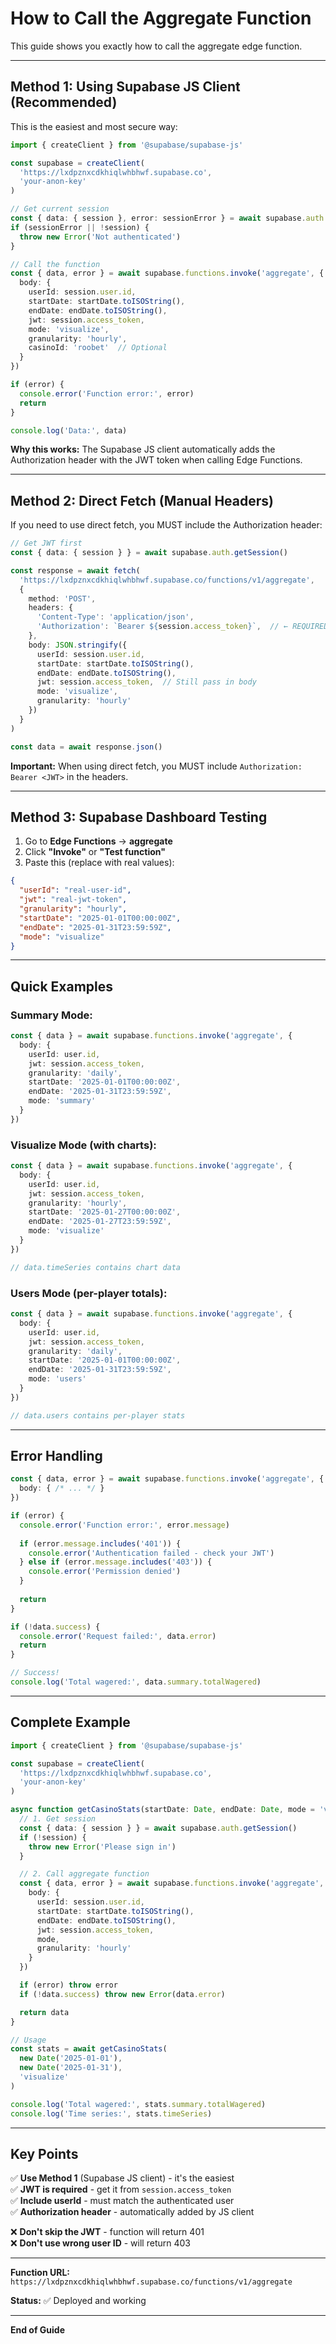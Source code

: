 # How to Call the Aggregate Function

This guide shows you exactly how to call the aggregate edge function.

---

## Method 1: Using Supabase JS Client (Recommended)

This is the easiest and most secure way:

```typescript
import { createClient } from '@supabase/supabase-js'

const supabase = createClient(
  'https://lxdpznxcdkhiqlwhbhwf.supabase.co',
  'your-anon-key'
)

// Get current session
const { data: { session }, error: sessionError } = await supabase.auth.getSession()
if (sessionError || !session) {
  throw new Error('Not authenticated')
}

// Call the function
const { data, error } = await supabase.functions.invoke('aggregate', {
  body: {
    userId: session.user.id,
    startDate: startDate.toISOString(),
    endDate: endDate.toISOString(),
    jwt: session.access_token,
    mode: 'visualize',
    granularity: 'hourly',
    casinoId: 'roobet'  // Optional
  }
})

if (error) {
  console.error('Function error:', error)
  return
}

console.log('Data:', data)
```

**Why this works:** The Supabase JS client automatically adds the Authorization header with the JWT token when calling Edge Functions.

---

## Method 2: Direct Fetch (Manual Headers)

If you need to use direct fetch, you MUST include the Authorization header:

```typescript
// Get JWT first
const { data: { session } } = await supabase.auth.getSession()

const response = await fetch(
  'https://lxdpznxcdkhiqlwhbhwf.supabase.co/functions/v1/aggregate',
  {
    method: 'POST',
    headers: {
      'Content-Type': 'application/json',
      'Authorization': `Bearer ${session.access_token}`,  // ← REQUIRED!
    },
    body: JSON.stringify({
      userId: session.user.id,
      startDate: startDate.toISOString(),
      endDate: endDate.toISOString(),
      jwt: session.access_token,  // Still pass in body
      mode: 'visualize',
      granularity: 'hourly'
    })
  }
)

const data = await response.json()
```

**Important:** When using direct fetch, you MUST include `Authorization: Bearer <JWT>` in the headers.

---

## Method 3: Supabase Dashboard Testing

1. Go to **Edge Functions** → **aggregate**
2. Click **"Invoke"** or **"Test function"**
3. Paste this (replace with real values):

```json
{
  "userId": "real-user-id",
  "jwt": "real-jwt-token",
  "granularity": "hourly",
  "startDate": "2025-01-01T00:00:00Z",
  "endDate": "2025-01-31T23:59:59Z",
  "mode": "visualize"
}
```

---

## Quick Examples

### Summary Mode:
```typescript
const { data } = await supabase.functions.invoke('aggregate', {
  body: {
    userId: user.id,
    jwt: session.access_token,
    granularity: 'daily',
    startDate: '2025-01-01T00:00:00Z',
    endDate: '2025-01-31T23:59:59Z',
    mode: 'summary'
  }
})
```

### Visualize Mode (with charts):
```typescript
const { data } = await supabase.functions.invoke('aggregate', {
  body: {
    userId: user.id,
    jwt: session.access_token,
    granularity: 'hourly',
    startDate: '2025-01-27T00:00:00Z',
    endDate: '2025-01-27T23:59:59Z',
    mode: 'visualize'
  }
})

// data.timeSeries contains chart data
```

### Users Mode (per-player totals):
```typescript
const { data } = await supabase.functions.invoke('aggregate', {
  body: {
    userId: user.id,
    jwt: session.access_token,
    granularity: 'daily',
    startDate: '2025-01-01T00:00:00Z',
    endDate: '2025-01-31T23:59:59Z',
    mode: 'users'
  }
})

// data.users contains per-player stats
```

---

## Error Handling

```typescript
const { data, error } = await supabase.functions.invoke('aggregate', {
  body: { /* ... */ }
})

if (error) {
  console.error('Function error:', error.message)
  
  if (error.message.includes('401')) {
    console.error('Authentication failed - check your JWT')
  } else if (error.message.includes('403')) {
    console.error('Permission denied')
  }
  
  return
}

if (!data.success) {
  console.error('Request failed:', data.error)
  return
}

// Success!
console.log('Total wagered:', data.summary.totalWagered)
```

---

## Complete Example

```typescript
import { createClient } from '@supabase/supabase-js'

const supabase = createClient(
  'https://lxdpznxcdkhiqlwhbhwf.supabase.co',
  'your-anon-key'
)

async function getCasinoStats(startDate: Date, endDate: Date, mode = 'visualize') {
  // 1. Get session
  const { data: { session } } = await supabase.auth.getSession()
  if (!session) {
    throw new Error('Please sign in')
  }

  // 2. Call aggregate function
  const { data, error } = await supabase.functions.invoke('aggregate', {
    body: {
      userId: session.user.id,
      startDate: startDate.toISOString(),
      endDate: endDate.toISOString(),
      jwt: session.access_token,
      mode,
      granularity: 'hourly'
    }
  })

  if (error) throw error
  if (!data.success) throw new Error(data.error)

  return data
}

// Usage
const stats = await getCasinoStats(
  new Date('2025-01-01'),
  new Date('2025-01-31'),
  'visualize'
)

console.log('Total wagered:', stats.summary.totalWagered)
console.log('Time series:', stats.timeSeries)
```

---

## Key Points

✅ **Use Method 1** (Supabase JS client) - it's the easiest  
✅ **JWT is required** - get it from `session.access_token`  
✅ **Include userId** - must match the authenticated user  
✅ **Authorization header** - automatically added by JS client  

❌ **Don't skip the JWT** - function will return 401  
❌ **Don't use wrong user ID** - will return 403  

---

**Function URL:** `https://lxdpznxcdkhiqlwhbhwf.supabase.co/functions/v1/aggregate`

**Status:** ✅ Deployed and working

---

**End of Guide**

